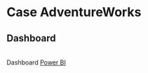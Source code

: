 # Case AdventureWorks

## Dashboard
<br />Dashboard [Power BI](https://app.powerbi.com/view?r=eyJrIjoiMjYwOGRhMDUtYTM4Ni00YzU4LWI2NjgtMjFmOWNmOTk4ZTgzIiwidCI6ImQ3ODZiMTczLTY0NjMtNGQ1OS05ZTcyLWIwZjc1NTM1MGI4MyJ9)
